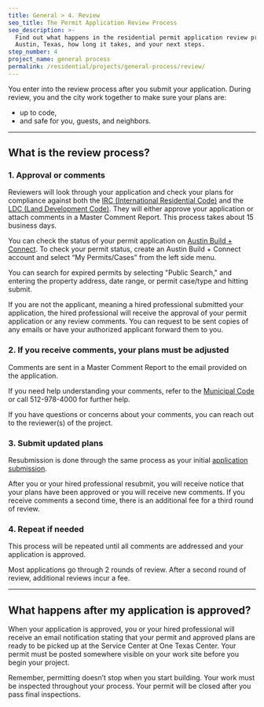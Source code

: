 ```yaml
---
title: General > 4. Review
seo_title: The Permit Application Review Process
seo_description: >-
  Find out what happens in the residential permit application review process in
  Austin, Texas, how long it takes, and your next steps.
step_number: 4
project_name: general process
permalink: /residential/projects/general-process/review/
---
```


You enter into the review process after you submit your application. During review, you and the city work together to make sure your plans are:

* up to code,
* and safe for you, guests, and neighbors.

---

## What is the review process?

### 1. Approval or comments

Reviewers will look through your application and check your plans for compliance against both the [IRC (International Residential Code)](https://www.iccsafe.org/codes-tech-support/codes/2015-i-codes/irc/) and the [LDC (Land Development Code)](https://www.municode.com/library/tx/austin/codes/code_of_ordinances?nodeId=TIT25LADE). They will either approve your application or attach comments in a Master Comment Report. This process takes about 15 business days.

You can check the status of your permit application on [Austin Build + Connect](https://abc.austintexas.gov/web/permit/index). To check your permit status, create an Austin Build + Connect account and select “My Permits/Cases” from the left side menu.

You can search for expired permits by selecting "Public Search," and entering the property address, date range, or permit case/type and hitting submit.

If you are not the applicant, meaning a hired professional submitted your application, the hired professional will receive the approval of your permit application or any review comments. You can request to be sent copies of any emails or have your authorized applicant forward them to you.

### 2. If you receive comments, your plans must be adjusted

Comments are sent in a Master Comment Report to the email provided on the application.

If you need help understanding your comments, refer to the [Municipal Code](https://www.municode.com/library/tx/austin/codes/code_of_ordinances?nodeId=THCOAUTE01) or call 512-978-4000 for further help.

If you have questions or concerns about your comments, you can reach out to the reviewer(s) of the project.

### 3. Submit updated plans

Resubmission is done through the same process as your initial [application submission](/residential/projects/deck#how-do-i-submit-my-application?).

After you or your hired professional resubmit, you will receive notice that your plans have been approved or you will receive new comments. If you receive comments a second time, there is an additional fee for a third round of review.

### 4. Repeat if needed

This process will be repeated until all comments are addressed and your application is approved.

Most applications go through 2 rounds of review. After a second round of review, additional reviews incur a fee.

---

## What happens after my application is approved?

When your application is approved, you or your hired professional will receive an email notification stating that your permit and approved plans are ready to be picked up at the Service Center at One Texas Center. Your permit must be posted somewhere visible on your work site before you begin your project.

Remember, permitting doesn’t stop when you start building. Your work must be inspected throughout your process. Your permit will be closed after you pass final inspections.